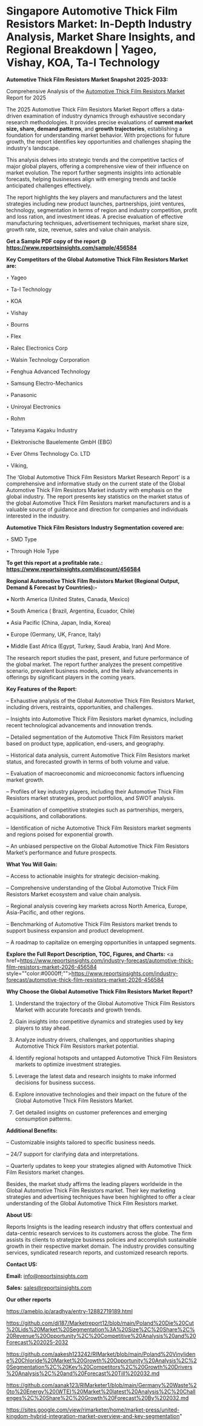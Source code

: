 # Singapore Automotive Thick Film Resistors Market: In-Depth Industry Analysis, Market Share Insights, and Regional Breakdown | Yageo, Vishay, KOA, Ta-I Technology

<strong>Automotive Thick Film Resistors Market Snapshot 2025-2033:</strong>

Comprehensive Analysis of the <a href=https://www.reportsinsights.com/sample/456584>Automotive Thick Film Resistors Market</a> Report for 2025

The 2025 Automotive Thick Film Resistors Market Report offers a data-driven examination of industry dynamics through exhaustive secondary research methodologies. It provides precise evaluations of <strong>current market size, share, demand patterns</strong>, and <strong>growth trajectories</strong>, establishing a foundation for understanding market behavior. With projections for future growth, the report identifies key opportunities and challenges shaping the industry's landscape.

This analysis delves into strategic trends and the competitive tactics of major global players, offering a comprehensive view of their influence on market evolution. The report further segments insights into actionable forecasts, helping businesses align with emerging trends and tackle anticipated challenges effectively.

The report highlights the key players and manufacturers and the latest strategies including new product launches, partnerships, joint ventures, technology, segmentation in terms of region and industry competition, profit and loss ration, and investment ideas. A precise evaluation of effective manufacturing techniques, advertisement techniques, market share size, growth rate, size, revenue, sales and value chain analysis.

<strong>Get a Sample PDF copy of the report @ <a href=https://www.reportsinsights.com/sample/456584 style=color:#0000ff;>https://www.reportsinsights.com/sample/456584</a></strong>

<strong>Key Competitors of the Global Automotive Thick Film Resistors Market are:</strong>

‣ Yageo

‣ Ta-I Technology

‣ KOA

‣ Vishay

‣ Bourns

‣ Flex

‣ Ralec Electronics Corp

‣ Walsin Technology Corporation

‣ Fenghua Advanced Technology

‣ Samsung Electro-Mechanics

‣ Panasonic

‣ Uniroyal Electronics

‣ Rohm

‣ Tateyama Kagaku Industry

‣ Elektronische Bauelemente GmbH (EBG)

‣ Ever Ohms Technology Co. LTD

‣ Viking,

The ‘Global Automotive Thick Film Resistors Market Research Report’ is a comprehensive and informative study on the current state of the Global Automotive Thick Film Resistors Market industry with emphasis on the global industry. The report presents key statistics on the market status of the global Automotive Thick Film Resistors market manufacturers and is a valuable source of guidance and direction for companies and individuals interested in the industry.

<strong>Automotive Thick Film Resistors Industry Segmentation covered are:</strong>

‣ SMD Type

‣ Through Hole Type

<strong>To get this report at a profitable rate.: <a href=https://www.reportsinsights.com/discount/456584 style=color:#0000ff;>https://www.reportsinsights.com/discount/456584</a></strong>

<strong>Regional Automotive Thick Film Resistors Market (Regional Output, Demand &amp; Forecast by Countries):-</strong>

• North America (United States, Canada, Mexico)

• South America ( Brazil, Argentina, Ecuador, Chile)

• Asia Pacific (China, Japan, India, Korea)

• Europe (Germany, UK, France, Italy)

• Middle East Africa (Egypt, Turkey, Saudi Arabia, Iran) And More.

The research report studies the past, present, and future performance of the global market. The report further analyzes the present competitive scenario, prevalent business models, and the likely advancements in offerings by significant players in the coming years.

<strong>Key Features of the Report:</strong>

– Exhaustive analysis of the Global Automotive Thick Film Resistors Market, including drivers, restraints, opportunities, and challenges.

– Insights into Automotive Thick Film Resistors market dynamics, including recent technological advancements and innovation trends.

– Detailed segmentation of the Automotive Thick Film Resistors market based on product type, application, end-users, and geography.

– Historical data analysis, current Automotive Thick Film Resistors market status, and forecasted growth in terms of both volume and value.

– Evaluation of macroeconomic and microeconomic factors influencing market growth.

– Profiles of key industry players, including their Automotive Thick Film Resistors market strategies, product portfolios, and SWOT analysis.

– Examination of competitive strategies such as partnerships, mergers, acquisitions, and collaborations.

– Identification of niche Automotive Thick Film Resistors market segments and regions poised for exponential growth.

– An unbiased perspective on the Global Automotive Thick Film Resistors Market’s performance and future prospects.

<strong>What You Will Gain:</strong>

– Access to actionable insights for strategic decision-making.

– Comprehensive understanding of the Global Automotive Thick Film Resistors Market ecosystem and value chain analysis.

– Regional analysis covering key markets across North America, Europe, Asia-Pacific, and other regions.

– Benchmarking of Automotive Thick Film Resistors market trends to support business expansion and product development.

– A roadmap to capitalize on emerging opportunities in untapped segments.

<strong>Explore the Full Report Description, TOC, Figures, and Charts:</strong>
<a href=https://www.reportsinsights.com/industry-forecast/automotive-thick-film-resistors-market-2026-456584 style=""color:#0000ff;"">https://www.reportsinsights.com/industry-forecast/automotive-thick-film-resistors-market-2026-456584</a>

<strong>Why Choose the Global Automotive Thick Film Resistors Market Report?</strong>

1. Understand the trajectory of the Global Automotive Thick Film Resistors Market with accurate forecasts and growth trends.

2. Gain insights into competitive dynamics and strategies used by key players to stay ahead.

3. Analyze industry drivers, challenges, and opportunities shaping Automotive Thick Film Resistors market potential.

4. Identify regional hotspots and untapped Automotive Thick Film Resistors markets to optimize investment strategies.

5. Leverage the latest data and research insights to make informed decisions for business success.

6. Explore innovative technologies and their impact on the future of the Global Automotive Thick Film Resistors Market.

7. Get detailed insights on customer preferences and emerging consumption patterns.

<strong>Additional Benefits:</strong>

– Customizable insights tailored to specific business needs.

– 24/7 support for clarifying data and interpretations.

– Quarterly updates to keep your strategies aligned with Automotive Thick Film Resistors market changes.

Besides, the market study affirms the leading players worldwide in the Global Automotive Thick Film Resistors market. Their key marketing strategies and advertising techniques have been highlighted to offer a clear understanding of the Global Automotive Thick Film Resistors market.

<strong><strong>About US</strong>:</strong>

Reports Insights is the leading research industry that offers contextual and data-centric research services to its customers across the globe. The firm assists its clients to strategize business policies and accomplish sustainable growth in their respective market domain. The industry provides consulting services, syndicated research reports, and customized research reports.

<strong>Contact US:</strong>

<p class=><b>Email:</b> <a href=mailto:info@reportsinsights.com>info@reportsinsights.com</a></p>
<p class=><b>Sales:</b> <a href=mailto:sales@reportsinsights.com>sales@reportsinsights.com</a></p>

<strong>Our other reports</strong>

<a href=https://ameblo.jp/aradhya/entry-12882719189.html>https://ameblo.jp/aradhya/entry-12882719189.html</a>

<a href=https://github.com/di187/Marketreport12/blob/main/Poland%20Die%20Cut%20Lids%20Market%20Segmentation%3A%20Size%2C%20Share%2C%20Revenue%20Opportunity%2C%20Competitive%20Analysis%20and%20Forecast%202025-2032>https://github.com/di187/Marketreport12/blob/main/Poland%20Die%20Cut%20Lids%20Market%20Segmentation%3A%20Size%2C%20Share%2C%20Revenue%20Opportunity%2C%20Competitive%20Analysis%20and%20Forecast%202025-2032</a>

<a href=https://github.com/aakesh123242/RIMarket/blob/main/Poland%20Vinylidene%20Chloride%20Market%20Growth%20Opportunity%20Analysis%2C%20Segmentation%2C%20Key%20Competitors%2C%20Growth%20Drivers%20Analysis%2C%20and%20Forecast%20Till%202032.md>https://github.com/aakesh123242/RIMarket/blob/main/Poland%20Vinylidene%20Chloride%20Market%20Growth%20Opportunity%20Analysis%2C%20Segmentation%2C%20Key%20Competitors%2C%20Growth%20Drivers%20Analysis%2C%20and%20Forecast%20Till%202032.md</a>

<a href=https://github.com/aanak123/RIMarketer1/blob/main/Germany%20Waste%20to%20Energy%20(WTE)%20Market%20latest%20Analysis%2C%20Challenges%2C%20Share%2C%20Growth%20Forecast%20By%202032.md>https://github.com/aanak123/RIMarketer1/blob/main/Germany%20Waste%20to%20Energy%20(WTE)%20Market%20latest%20Analysis%2C%20Challenges%2C%20Share%2C%20Growth%20Forecast%20By%202032.md</a>

<a href=https://sites.google.com/view/rimarketer/home/market-press/united-kingdom-hybrid-integration-market-overview-and-key-segmentation>https://sites.google.com/view/rimarketer/home/market-press/united-kingdom-hybrid-integration-market-overview-and-key-segmentation</a>"
